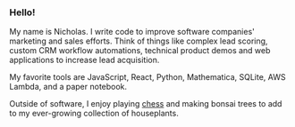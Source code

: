 ### Hello!

My name is Nicholas. I write code to improve software companies' marketing and sales efforts. Think of things like complex lead scoring, custom CRM workflow automations, technical product demos and web applications to increase lead acquisition. 

My favorite tools are JavaScript, React, Python, Mathematica, SQLite, AWS Lambda, and a paper notebook.

Outside of software, I enjoy playing [chess](https://www.chess.com/member/bishibop) and making bonsai trees to add to my ever-growing collection of houseplants.
